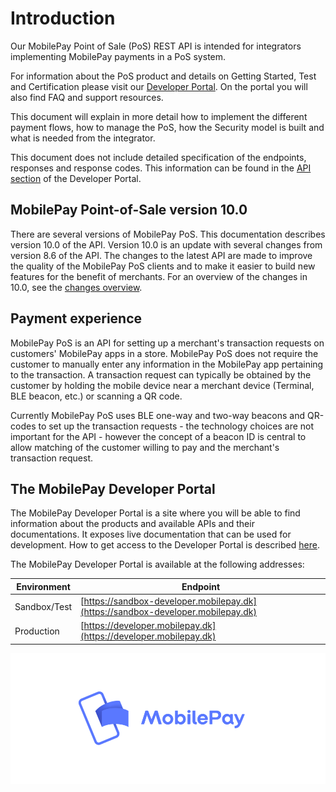 # <a name="index"></a> Introduction 

Our MobilePay Point of Sale (PoS) REST API is intended for integrators implementing MobilePay payments in a PoS system.

For information about the PoS product and details on Getting Started, Test and Certification please visit our
[Developer Portal](https://developer.mobilepay.dk/products/pos10). On the portal you will also find FAQ and support resources.

This document will explain in more detail how to implement the different payment flows, how to manage the PoS, how the Security model is built and what is needed from the integrator.

This document does not include detailed specification of the endpoints, responses and response codes. This information can be found in the [API section](https://sandbox-developer.mobilepay.dk/product) of the Developer Portal.

## MobilePay Point-of-Sale version 10.0
There are several versions of MobilePay PoS. This documentation describes version 10.0 of the API. Version 10.0 is an update with several changes from version 8.6 of the API. The changes to the latest API are made to improve the quality of the MobilePay PoS clients and to make it easier to build new features for the benefit of merchants. For an overview of the changes in 10.0, see the [changes overview](overview_of_changes).

## Payment experience
MobilePay PoS is an API for setting up a merchant's transaction requests on customers' MobilePay apps in a store. MobilePay PoS does not require the customer to manually enter any information in the MobilePay app pertaining to the transaction. A transaction request can typically be obtained by the customer by holding the mobile device near a merchant device (Terminal, BLE beacon, etc.) or scanning a QR code.

Currently MobilePay PoS uses BLE one-way and two-way beacons and QR-codes to set up the transaction requests - the technology choices are not important for the API - however the concept of a beacon ID is central to allow matching of the customer willing to pay and the merchant's transaction request.

## The MobilePay Developer Portal
The MobilePay Developer Portal is a site where you will be able to find information about the products and available APIs and their documentations.
It exposes live documentation that can be used for development. How to get access to the Developer Portal is described [here](https://developer.mobilepay.dk/products/pos10).

The MobilePay Developer Portal is available at the following addresses:

| Environment  | Endpoint |
|--------------|-------------|
| Sandbox/Test | [https://sandbox-developer.mobilepay.dk](https://sandbox-developer.mobilepay.dk)     |
| Production   | [https://developer.mobilepay.dk](https://developer.mobilepay.dk)     |

[![](assets/images/Preview-MP-logo-and-type-horizontal-blue.png)](assets/images/Preview-MP-logo-and-type-horizontal-blue.png)
